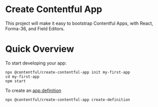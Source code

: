# Create Contentful App

This project will make it easy to bootstrap Contentful Apps, with React,
Forma-36, and Field Editors.

# Quick Overview
To start developing your app:

```
npx @contentful/create-contentful-app init my-first-app
cd my-first-app
npm start
```

To create an [app definition](https://www.contentful.com/developers/docs/references/content-management-api/#/reference/app-definitions)

```
npx @contentful/create-contentful-app create-definition
```
